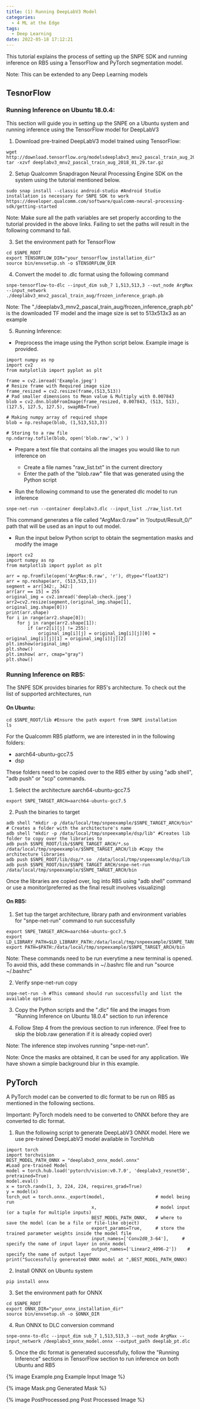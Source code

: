 ```yaml
---
title: (1) Running DeepLabV3 Model
categories:
  - 4 ML at the Edge
tags:
  - Deep Learning
date: 2022-05-18 17:12:21
---
```


This tutorial explains the process of setting up the SNPE SDK and running inference on RB5 using a TensorFlow and PyTorch segmentation model. 

Note: This can be extended to any Deep Learning models

## TesnorFlow

### Running Inference on Ubuntu 18.0.4:

This section will guide you in setting up the SNPE on a Ubuntu system and running inference using the TensorFlow model for DeepLabV3

1. Download pre-trained DeepLabV3 model trained using TensorFlow:

```
wget http://download.tensorflow.org/modelsdeeplabv3_mnv2_pascal_train_aug_2018_01_29.tar.gz
tar -xzvf deeplabv3_mnv2_pascal_train_aug_2018_01_29.tar.gz
```

2. Setup Qualcomm Snapdragon Neural Processing Engine SDK on the system using the tutorial mentioned below.

```
sudo snap install --classic android-studio #Android Studio installation is necessary for SNPE SDK to work
https://developer.qualcomm.com/software/qualcomm-neural-processing-sdk/getting-started
```
Note: Make sure all the path variables are set properly according to the tutorial provided in the above links. Failing to set the paths will result in the following command to fail.

3. Set the environment path for TensorFlow

```
cd $SNPE_ROOT
export TENSORFLOW_DIR="your_tensorflow_installation_dir"
source bin/envsetup.sh -o $TENSORFLOW_DIR
```


4. Convert the model to .dlc format using the following command 

```
snpe-tensorflow-to-dlc --input_dim sub_7 1,513,513,3 --out_node ArgMax --input_network ./deeplabv3_mnv2_pascal_train_aug/frozen_inference_graph.pb
```
Note: The "./deeplabv3_mnv2_pascal_train_aug/frozen_inference_graph.pb" is the downloaded TF model and the image size is set to 513x513x3 as an example

5. Running Inference:
- Preprocess the image using the Python script below. Example image is provided.
```
import numpy as np
import cv2
from matplotlib import pyplot as plt

frame = cv2.imread('Example.jpeg')
# Resize frame with Required image size
frame_resized = cv2.resize(frame,(513,513))
# Pad smaller dimensions to Mean value & Multiply with 0.007843
blob = cv2.dnn.blobFromImage(frame_resized, 0.007843, (513, 513), (127.5, 127.5, 127.5), swapRB=True)

# Making numpy array of required shape
blob = np.reshape(blob, (1,513,513,3))

# Storing to a raw file
np.ndarray.tofile(blob, open('blob.raw','w') )
```

- Prepare a text file that contains all the images you would like to run inference on
    - Create a file names "raw_list.txt" in the current directory
    - Enter the path of the "blob.raw" file that was generated using the Python script

- Run the following command to use the generated dlc model to run inference

```
snpe-net-run --container deeplabv3.dlc --input_list ./raw_list.txt
```
This command generates a file called "ArgMax:0.raw" in “/output/Result_0/” path that will be used as an input to out model.

- Run the input below Python script to obtain the segmentation masks and modify the image

```
import cv2
import numpy as np
from matplotlib import pyplot as plt

arr = np.fromfile(open('ArgMax:0.raw', 'r'), dtype="float32")
arr = np.reshape(arr, (513,513,1))
segment = arr[342:, 342:]
arr[arr == 15] = 255
original_img = cv2.imread('deeplab-check.jpeg')
arr2=cv2.resize(segment,(original_img.shape[1], original_img.shape[0]))
print(arr.shape)
for i in range(arr2.shape[0]):
    for j in range(arr2.shape[1]):
        if (arr2[i][j] != 255):
            original_img[i][j] = original_img[i][j][0] = original_img[i][j][1] = original_img[i][j][2]
plt.imshow(original_img)
plt.show()
plt.imshow( arr, cmap="gray")
plt.show()
```

### Running Inference on RB5:

The SNPE SDK provides binaries for RB5's architecture. To check out the list of supported architectures, run

#### On Ubuntu:
```
cd $SNPE_ROOT/lib #Ensure the path export from SNPE installation
ls
```

For the Qualcomm RB5 platform, we are interested in in the following folders:
- aarch64-ubuntu-gcc7.5
- dsp

These folders need to be copied over to the RB5 either by using "adb shell", "adb push" or "scp" commands.

1. Select the architecture aarch64-ubuntu-gcc7.5

```
export SNPE_TARGET_ARCH=aarch64-ubuntu-gcc7.5
```

2. Push the binaries to target

```
adb shell "mkdir -p /data/local/tmp/snpeexample/$SNPE_TARGET_ARCH/bin" # Creates a folder with the architecture's name
adb shell "mkdir -p /data/local/tmp/snpeexample/dsp/lib" #Creates lib folder to copy over the libraries to
adb push $SNPE_ROOT/lib/$SNPE_TARGET_ARCH/*.so /data/local/tmp/snpeexample/$SNPE_TARGET_ARCH/lib #Copy the architecture libraries
adb push $SNPE_ROOT/lib/dsp/*.so  /data/local/tmp/snpeexample/dsp/lib
adb push $SNPE_ROOT/bin/$SNPE_TARGET_ARCH/snpe-net-run /data/local/tmp/snpeexample/$SNPE_TARGET_ARCH/bin
```

Once the libraries are copied over, log into RB5 using "adb shell" command or use a monitor(preferred as the final result involves visualizing)

#### On RB5:
1. Set tup the target architecture, library path and environment variables for "snpe-net-run" command to run successfully

```
export SNPE_TARGET_ARCH=aarch64-ubuntu-gcc7.5
export LD_LIBRARY_PATH=$LD_LIBRARY_PATH:/data/local/tmp/snpeexample/$SNPE_TARGET_ARCH/lib
export PATH=$PATH:/data/local/tmp/snpeexample/$SNPE_TARGET_ARCH/bin
```

Note: These commands need to be run everytime a new terminal is opened. To avoid this, add these commands in ~/.bashrc file and run "source ~/.bashrc"

2. Verify snpe-net-run copy

```
snpe-net-run -h #This command should run successfully and list the available options
```

3. Copy the Python scripts and the ".dlc" file and the images from "Running Inference on Ubuntu 18.0.4" section to run inference

4. Follow Step 4 from the previous section to run inference. (Feel free to skip the blob.raw generation if it is already copied over)

Note: The inference step involves running "snpe-net-run".

Note: Once the masks are obtained, it can be used for any application. We have shown a simple background blur in this example.

## PyTorch

A PyTorch model can be converted to dlc format to be run on RB5 as mentioned in the following sections. 

Important: PyTorch models need to be converted to ONNX before they are converted to dlc format.

1. Run the following script to generate DeepLabV3 ONNX model. Here we use pre-trained DeepLabV3 model available in TorchHub

```
import torch
import torchvision
BEST_MODEL_PATH_ONNX = "deeplabv3_onnx_model.onnx"
#Load pre-trained Model
model = torch.hub.load('pytorch/vision:v0.7.0', 'deeplabv3_resnet50', pretrained=True)
model.eval()
x = torch.randn(1, 3, 224, 224, requires_grad=True)
y = model(x)
torch_out = torch.onnx._export(model,                   # model being run
                                x,                      # model input (or a tuple for multiple inputs)
                                BEST_MODEL_PATH_ONNX,   # where to save the model (can be a file or file-like object)
                                export_params=True,     # store the trained parameter weights inside the model file
                                input_names=['Conv2d0_3-64'],     # specify the name of input layer in onnx model
                                output_names=['Linear2_4096-2'])    # specify the name of output layer
print("Successfully genereated ONNX model at ",BEST_MODEL_PATH_ONNX)
```

2. Install ONNX on Ubuntu system

```
pip install onnx
```

3. Set the environment path for ONNX

```
cd $SNPE_ROOT
export ONNX_DIR="your_onnx_installation_dir"
source bin/envsetup.sh -o $ONNX_DIR
```

4. Run ONNX to DLC conversion command

```
snpe-onnx-to-dlc --input_dim sub_7 1,513,513,3 --out_node ArgMax --input_network /deeplabv3_onnx_model.onnx --output_path deeplab_pt.dlc
```

5. Once the dlc format is generated successfully, follow the "Running Inference" sections in TensorFlow section to run inference on both Ubuntu and RB5

{% image Example.png Example Input Image %}

{% image Mask.png Generated Mask %}

{% image PostProcessed.png Post Processed Image %}

